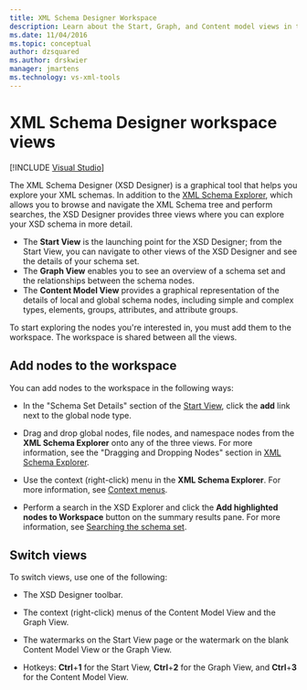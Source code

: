 ```yaml
---
title: XML Schema Designer Workspace
description: Learn about the Start, Graph, and Content model views in the XML Schema Designer (XSD Designer) workspace in Visual Studio.
ms.date: 11/04/2016
ms.topic: conceptual
author: dzsquared
ms.author: drskwier
manager: jmartens
ms.technology: vs-xml-tools
---
```

# XML Schema Designer workspace views

 [!INCLUDE [Visual Studio](~/includes/applies-to-version/vs-windows-only.md)]

The XML Schema Designer (XSD Designer) is a graphical tool that helps you explore your XML schemas. In addition to the [XML Schema Explorer](../xml-tools/xml-schema-explorer.md), which allows you to browse and navigate the XML Schema tree and perform searches, the XSD Designer provides three views where you can explore your XSD schema in more detail.

- The **Start View** is the launching point for the XSD Designer; from the Start View, you can navigate to other views of the XSD Designer and see the details of your schema set.
- The **Graph View** enables you to see an overview of a schema set and the relationships between the schema nodes.
- The **Content Model View** provides a graphical representation of the details of local and global schema nodes, including simple and complex types, elements, groups, attributes, and attribute groups.

To start exploring the nodes you're interested in, you must add them to the workspace. The workspace is shared between all the views.

## Add nodes to the workspace

You can add nodes to the workspace in the following ways:

- In the "Schema Set Details" section of the [Start View](../xml-tools/start-view.md), click the **add** link next to the global node type.

- Drag and drop global nodes, file nodes, and namespace nodes from the **XML Schema Explorer** onto any of the three views. For more information, see the "Dragging and Dropping Nodes" section in [XML Schema Explorer](../xml-tools/xml-schema-explorer.md).

- Use the context (right-click) menu in the **XML Schema Explorer**. For more information, see [Context menus](../xml-tools/context-menus-xml-schema-explorer.md).

- Perform a search in the XSD Explorer and click the **Add highlighted nodes to Workspace** button on the summary results pane. For more information, see [Searching the schema set](../xml-tools/searching-the-schema-set.md).

## Switch views

To switch views, use one of the following:

- The XSD Designer toolbar.

- The context (right-click) menus of the Content Model View and the Graph View.

- The watermarks on the Start View page or the watermark on the blank Content Model View or the Graph View.

- Hotkeys: **Ctrl**+**1** for the Start View, **Ctrl**+**2** for the Graph View, and **Ctrl**+**3** for the Content Model View.
